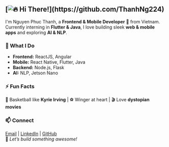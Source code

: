  ## [![🔥 Hi There!](https://readme-typing-svg.herokuapp.com?font=Fira+Code&size=35&duration=2000&pause=1000&color=FF5733&center=true&vCenter=true&width=600&lines=Hi+There!+👋;I'm+Kai!+🚀;Frontend+%26+Mobile+Dev;Flutter+%7C+React+%7C+Java;Let's+Build+Something+Awesome!)](https://github.com/ThanhNg224)

I'm Nguyen Phuc Thanh, a **Frontend & Mobile Developer** 🚀 from Vietnam. Currently interning in **Flutter & Java**, I love building sleek **web & mobile apps** and exploring **AI & NLP**.  
### 🔭 What I Do  
- **Frontend:** ReactJS, Angular  
- **Mobile:** React Native, Flutter, Java  
- **Backend:** Node.js, Flask  
- **AI:** NLP, Jetson Nano  
### ⚡ Fun Facts  
🏀 Basketball like **Kyrie Irving** | ⚽ Winger at heart | 🎬 Love **dystopian movies**  
### 📫 Connect  
[Email](mailto:thanhng224@gmail.com) | [LinkedIn](https://www.linkedin.com/in/your-profile) | [GitHub](https://github.com/ThanhNg224)  
🚀 *Let’s build something awesome!*  
